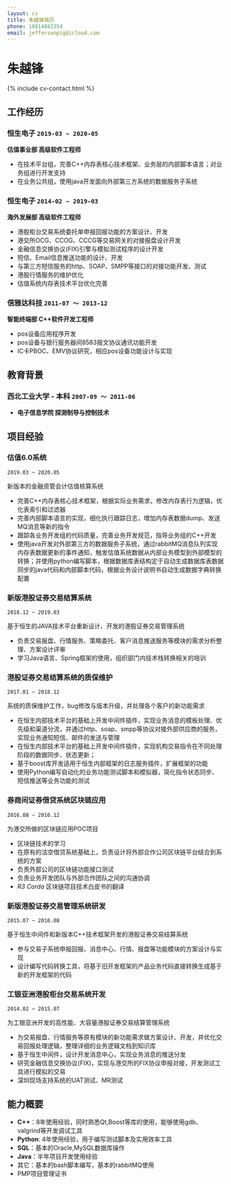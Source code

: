 ```yaml
---
layout: cv
title: 朱越锋简历
phone: 18814842354
email: jeffersonpig@icloud.com
---
```


# 朱越锋

<!--
include contact information from the front matter
Supported arguments:
    - homepage: url, text
    - phone
    - email
-->
{% include cv-contact.html %}

## 工作经历

### **恒生电子** `2019-03 ~ 2020-05`

**估值事业部 高级软件工程师** 

- 在技术平台组，完善C++内存表核心技术框架、业务层的内部脚本语言；对业务组进行开发支持
- 在业务公共组，使用java开发面向外部第三方系统的数据服务子系统


### **恒生电子** `2014-02 ~ 2019-03`

**海外发展部 高级软件工程师** 

- 港股柜台交易系统委托单申报回报功能的方案设计、开发 
- 港交所OCG、CCOG、CCCG等交易网关的对接报盘设计开发 
- 金融信息交换协议(FIX)引擎与模拟测试程序的设计开发 
- 短信、Email信息推送功能的设计、开发
- 与第三方短信服务的http、SOAP、SMPP等接口的对接功能开发、测试
- 港股行情服务的维护优化
- 估值系统内存表技术平台优化完善


### **信雅达科技** `2011-07 ～ 2013-12`

**智能终端部 C++软件开发工程师**

- pos设备应用程序开发 
- pos设备与银行服务器间8583报文协议通讯功能开发 
- IC卡PBOC、EMV协议研究，相应pos设备功能设计与实现

## 教育背景

### **西北工业大学 - 本科** `2007-09 ～ 2011-06`

- **电子信息学院 探测制导与控制技术**


## 项目经验

### **估值6.0系统**
```
2019.03 ~ 2020.05
```
新版本的金融资管会计估值核算系统

- 完善C++内存表核心技术框架，根据实际业务需求，修改内存表行为逻辑，优化表索引和过滤器
- 完善内部脚本语言的实现，细化执行跟踪日志，增加内存表数据dump、发送MQ消息等新的指令
- 跟踪各业务开发组的代码质量，完善业务开发规范，指导业务组的C++开发
- 使用java开发对外部第三方的数据服务子系统，通过rabbitMQ消息队列实现内存表数据更新的事件通知，触发估值系统数据从内部业务模型到外部模型的转换；并使用python编写脚本，根据数据库表结构定于自动生成数据库表数据同步的java代码和内部脚本代码，根据业务设计说明书自动生成数据字典转换配置


### **新版港股证券交易结算系统**
```
2018.12 ~ 2019.03
```
基于恒生的JAVA技术平台重新设计、开发的港股证券交易管理系统

- 负责交易报盘、行情服务、策略委托、客户消息推送服务等模块的需求分析整理、方案设计评审
- 学习Java语言、Spring框架的使用，组织部门内技术栈转换相关的培训


### **港股证券交易结算系统的质保维护**
```
2017.01 ~ 2018.12
```
系统的质保维护工作，bug修改与版本升级，并处理各个客户的新功能需求

- 在恒生内部技术平台的基础上开发中间件插件，实现业务消息的模板处理、优先级和渠道分流，并通过http、soap、smpp等协议对接外部供应商的服务，实现业务通知短信、邮件的发送与管理
- 在恒生内部技术平台的基础上开发中间件插件，实现机构交易指令在不同处理阶段的数据同步、状态更新；
- 基于boost库开发适用于恒生内部框架的日志服务插件，扩展框架的功能
- 使用Python编写自动化的业务功能测试脚本和模拟器，简化指令状态同步、短信推送等业务功能的测试


### **券商间证券借贷系统区块链应用**
```
2016.08 ~ 2016.12 
```
为港交所做的区块链应用POC项目

- 区块链技术的学习
- 在原有的沽空借贷系统基础上，负责设计将外部合作公司区块链平台结合到系统的方案 
- 负责外部公司的区块链功能接口测试 
- 负责业务开发团队与外部合作团队之间的沟通协调
- _R3 Corda_ 区块链项目技术白皮书的翻译


### **新版港股证券交易管理系统研发**
```
2015.07 ~ 2016.08
```
基于恒生中间件和新版本C++技术框架开发的港股证券交易结算系统

- 参与交易子系统申报回报、消息中心、行情、报盘等功能模块的方案设计与实现
- 设计编写代码转换工具，将基于旧开发框架的产品业务代码直接转换生成基于新的开发框架的代码


### **工银亚洲港股柜台交易系统开发**
```
2014.02 ~ 2015.07
```
为工银亚洲开发的高性能、大容量港股证券交易结算管理系统

- 为交易报盘、行情服务等原有模块的新功能需求做方案设计、开发，并优化交易回报处理逻辑，整理详细的业务逻辑文档到知识库
- 基于恒生中间件，设计开发消息中心，实现业务消息的推送分发
- 研究金融信息交换协议(FIX)，实现与港交所的FIX协议申报对接，开发测试工具进行模拟的交易
- 深圳现场支持系统的UAT测试、MR测试


## 能力概要

 - **C++**：8年使用经验，同时熟悉Qt,Boost等库的使用，能够使用gdb、valgrind等开发调试工具
 - **Python**: 4年使用经验，用于编写测试脚本及实用效率工具
 - **SQL**：基本的Oracle,MySQL数据库操作
 - **Java**：半年项目开发使用经验
 - 其它：基本的bash脚本编写，基本的rabbitMQ使用
 - PMP项目管理证书

<!-- ### Footer

Last updated: JUNE 2019 -->
